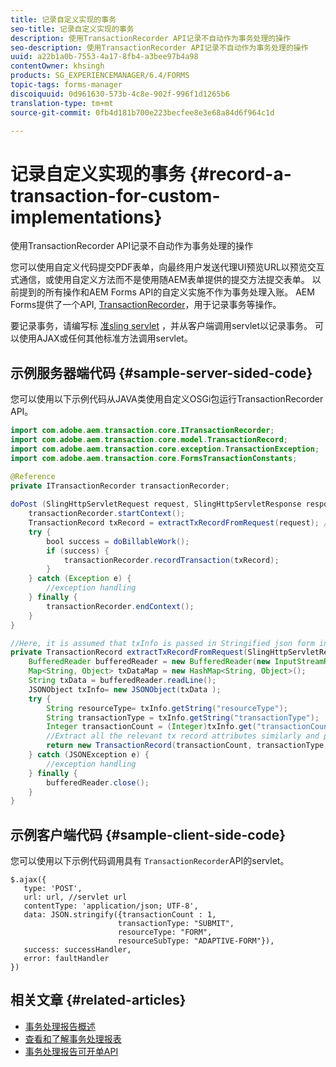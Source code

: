 ```yaml
---
title: 记录自定义实现的事务
seo-title: 记录自定义实现的事务
description: 使用TransactionRecorder API记录不自动作为事务处理的操作
seo-description: 使用TransactionRecorder API记录不自动作为事务处理的操作
uuid: a22b1a0b-7553-4a17-8fb4-a3bee97b4a98
contentOwner: khsingh
products: SG_EXPERIENCEMANAGER/6.4/FORMS
topic-tags: forms-manager
discoiquuid: 0d961630-573b-4c8e-902f-996f1d1265b6
translation-type: tm+mt
source-git-commit: 0fb4d181b700e223becfee8e3e68a84d6f964c1d

---
```



# 记录自定义实现的事务 {#record-a-transaction-for-custom-implementations}

使用TransactionRecorder API记录不自动作为事务处理的操作

您可以使用自定义代码提交PDF表单，向最终用户发送代理UI预览URL以预览交互式通信，或使用自定义方法而不是使用随AEM表单提供的提交方法提交表单。 以前提到的所有操作和AEM Forms API的自定义实施不作为事务处理入账。 AEM Forms提供了一个API, [TransactionRecorder](https://helpx.adobe.com/experience-manager/6-4/forms/javadocs/com/adobe/aem/transaction/core/ITransactionRecorder.html)，用于记录事务等操作。

要记录事务，请编写标 [准sling servlet](https://helpx.adobe.com/experience-manager/using/custom-sling-servlets.html) ，并从客户端调用servlet以记录事务。 可以使用AJAX或任何其他标准方法调用servlet。

## 示例服务器端代码 {#sample-server-sided-code}

您可以使用以下示例代码从JAVA类使用自定义OSGi包运行TransactionRecorder API。

```java
import com.adobe.aem.transaction.core.ITransactionRecorder;
import com.adobe.aem.transaction.core.model.TransactionRecord;
import com.adobe.aem.transaction.core.exception.TransactionException;
import com.adobe.aem.transaction.core.FormsTransactionConstants;

@Reference
private ITransactionRecorder transactionRecorder;
 
doPost (SlingHttpServletRequest request, SlingHttpServletResponse response) {
    transactionRecorder.startContext();
    TransactionRecord txRecord = extractTxRecordFromRequest(request); //extract transaction relevant data from request
    try {
        bool success = doBillableWork();
        if (success) {
            transactionRecorder.recordTransaction(txRecord);
        }
    } catch (Exception e) {
        //exception handling
    } finally {
        transactionRecorder.endContext();
    }
}

//Here, it is assumed that txInfo is passed in Stringified json form in the ajax call (in data parameter). You can pass txInfo from client in any way that you find suitable.
private TransactionRecord extractTxRecordFromRequest(SlingHttpServletRequest request) {
    BufferedReader bufferedReader = new BufferedReader(new InputStreamReader(request.getInputStream()));
    Map<String, Object> txDataMap = new HashMap<String, Object>();
    String txData = bufferedReader.readLine();
    JSONObject txInfo= new JSONObject(txData );
    try {
        String resourceType= txInfo.getString("resourceType");
        String transactionType = txInfo.getString("transactionType");
        Integer transactionCount = (Integer)txInfo.get("transactionCount");
        //Extract all the relevant tx record attributes similarly and pass them in Transaction Record constructor as per the java doc}
        return new TransactionRecord(transactionCount, transactionType, resourceType, ..);
    } catch (JSONException e) {
        //exception handling
    } finally {
        bufferedReader.close();
    }
}
```

## 示例客户端代码 {#sample-client-side-code}

您可以使用以下示例代码调用具有 `TransactionRecorder`API的servlet。

```
$.ajax({
   type: 'POST',
   url: url, //servlet url
   contentType: 'application/json; UTF-8',
   data: JSON.stringify({transactionCount : 1, 
                        transactionType: "SUBMIT",
                        resourceType: "FORM",
                        resourceSubType: "ADAPTIVE-FORM"}),
   success: successHandler,
   error: faultHandler
})
```

## 相关文章 {#related-articles}

* [事务处理报告概述](/help/forms/using/transaction-reports-overview.md)
* [查看和了解事务处理报表](/help/forms/using/viewing-and-understanding-transaction-reports.md)
* [事务处理报告可开单API](/help/forms/using/transaction-reports-billable-apis.md)

